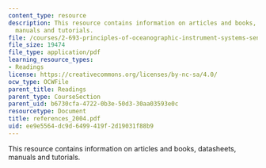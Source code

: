 ```yaml
---
content_type: resource
description: This resource contains information on articles and books, datasheets,
  manuals and tutorials.
file: /courses/2-693-principles-of-oceanographic-instrument-systems-sensors-and-measurements-13-998-spring-2004/ee9e5564dc9d6499419f2d19031f88b9_references_2004.pdf
file_size: 19474
file_type: application/pdf
learning_resource_types:
- Readings
license: https://creativecommons.org/licenses/by-nc-sa/4.0/
ocw_type: OCWFile
parent_title: Readings
parent_type: CourseSection
parent_uid: b6730cfa-4722-0b3e-50d3-30aa03593e0c
resourcetype: Document
title: references_2004.pdf
uid: ee9e5564-dc9d-6499-419f-2d19031f88b9
---
```

This resource contains information on articles and books, datasheets, manuals and tutorials.